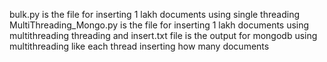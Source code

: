 bulk.py is the file for inserting 1 lakh documents using single threading
MultiThreading_Mongo.py is the file for inserting 1 lakh documents using multithreading threading and
insert.txt file is the output for mongodb using multithreading like each thread inserting how many documents

